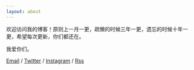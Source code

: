 ```yaml
---
layout: about
---
```


欢迎访问我的博客！原则上一月一更，疏懒的时候三年一更，遗忘的时候十年一更，希望每次更新，你们都还在。

我爱你们。

[Email](mailto:zeroneven@gmail.com) / [Twitter](https://twitter.com/zeove) / [Instagram](https://www.instagram.com/zeove/) / [Rss](https://zeove.com/feed)
<div id="comment"></div>
<script>
var disq = new iDisqus('comment', {
forum: 'diedayblog-1',
api: 'http://dieday.cn/disqus-php-api-master/api',
site: 'http://dieday.cn',
mode: 1,
timeout: 3000,
init: true
});
</script>

<link rel="stylesheet" href="http://dieday.cn/disqus-php-api-master/dist/iDisqus.min.css" />
<script src="http://dieday.cn/disqus-php-api-master/dist/iDisqus.min.js"></script>
